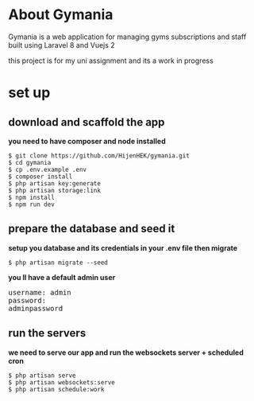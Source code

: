 # About Gymania

Gymania is a web application for managing gyms subscriptions and staff 
built using Laravel 8 and Vuejs 2

this project is for my uni assignment and its a work in progress

# set up

## download and scaffold the app
<strong> you need to have composer and node installed  </strong>

    $ git clone https://github.com/HijenHEK/gymania.git
    $ cd gymania
    $ cp .env.example .env
    $ composer install
    $ php artisan key:generate
    $ php artisan storage:link
    $ npm install
    $ npm run dev
## prepare the database and seed it

<strong> setup you database and its credentials in your .env file then migrate </strong>

    $ php artisan migrate --seed

<strong> you ll have a default admin user </strong>
    <pre>
    <span class="pl-ent">username</span>: <span class="pl-s">admin</span>
    <span class="pl-ent">password</span>: <span class="pl-s">adminpassword</span>
    </pre>

## run the servers

<strong> we need to serve our app and run the websockets server + scheduled cron</strong>


    $ php artisan serve
    $ php artisan websockets:serve
    $ php artisan schedule:work

    



        


